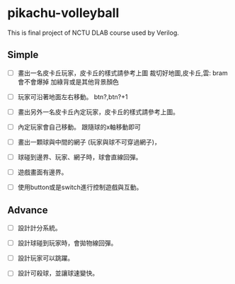 # pikachu-volleyball
This is final project of NCTU DLAB course used by Verilog.

## Simple

- [ ] 畫出一名皮卡丘玩家，皮卡丘的樣式請參考上圖
    裁切好地圖,皮卡丘,雲: bram會不會爆掉
    加綠背或是其他背景顏色
    
- [ ] 玩家可沿著地面左右移動。
    btn?,btn?+1
    
- [ ] 畫出另外一名皮卡丘內定玩家，皮卡丘的樣式請參考上圖。

- [ ] 內定玩家會自己移動。
        跟隨球的x軸移動即可

- [ ] 畫出一顆球與中間的網子 (玩家與球不可穿過網子)，

- [ ] 球碰到邊界、玩家、網子時，球會直線回彈。

- [ ] 遊戲畫面有邊界。

- [ ] 使用button或是switch進行控制遊戲與互動。

## Advance

- [ ] 設計計分系統。

- [ ] 設計球碰到玩家時，會拋物線回彈。

- [ ] 設計玩家可以跳躍。

- [ ] 設計可殺球，並讓球速變快。
